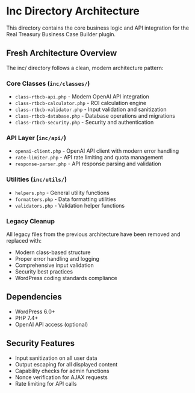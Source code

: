 # Inc Directory Architecture

This directory contains the core business logic and API integration for the Real Treasury Business Case Builder plugin.

## Fresh Architecture Overview

The inc/ directory follows a clean, modern architecture pattern:

### Core Classes (`inc/classes/`)
- `class-rtbcb-api.php` - Modern OpenAI API integration
- `class-rtbcb-calculator.php` - ROI calculation engine
- `class-rtbcb-validator.php` - Input validation and sanitization
- `class-rtbcb-database.php` - Database operations and migrations
- `class-rtbcb-security.php` - Security and authentication

### API Layer (`inc/api/`)
- `openai-client.php` - OpenAI API client with modern error handling
- `rate-limiter.php` - API rate limiting and quota management
- `response-parser.php` - API response parsing and validation

### Utilities (`inc/utils/`)
- `helpers.php` - General utility functions
- `formatters.php` - Data formatting utilities
- `validators.php` - Validation helper functions

### Legacy Cleanup
All legacy files from the previous architecture have been removed and replaced with:
- Modern class-based structure
- Proper error handling and logging
- Comprehensive input validation
- Security best practices
- WordPress coding standards compliance

## Dependencies
- WordPress 6.0+
- PHP 7.4+
- OpenAI API access (optional)

## Security Features
- Input sanitization on all user data
- Output escaping for all displayed content
- Capability checks for admin functions
- Nonce verification for AJAX requests
- Rate limiting for API calls